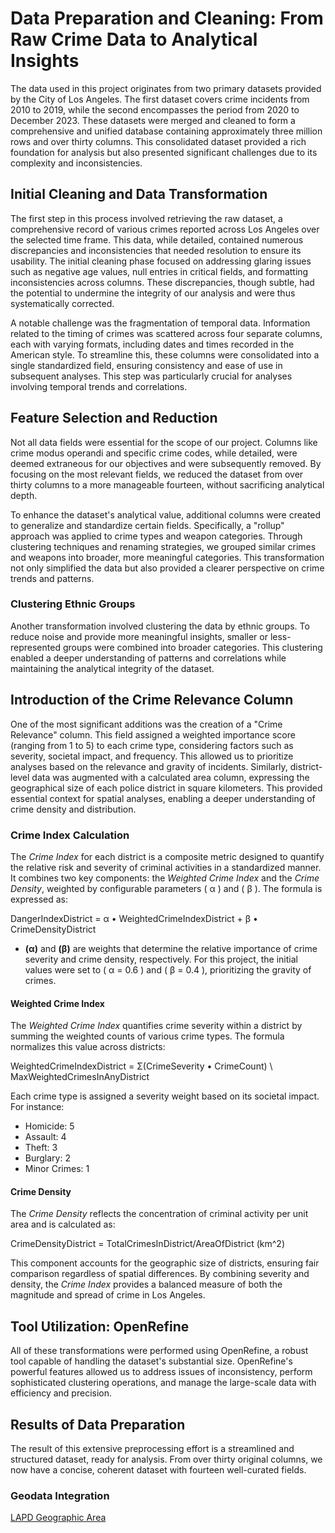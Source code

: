 # Data Preparation and Cleaning: From Raw Crime Data to Analytical Insights

The data used in this project originates from two primary datasets provided by the City of Los Angeles. The first dataset covers crime incidents from 2010 to 2019, while the second encompasses the period from 2020 to December 2023. These datasets were merged and cleaned to form a comprehensive and unified database containing approximately three million rows and over thirty columns. This consolidated dataset provided a rich foundation for analysis but also presented significant challenges due to its complexity and inconsistencies.


## Initial Cleaning and Data Transformation

The first step in this process involved retrieving the raw dataset, a comprehensive record of various crimes reported across Los Angeles over the selected time frame. This data, while detailed, contained numerous discrepancies and inconsistencies that needed resolution to ensure its usability. The initial cleaning phase focused on addressing glaring issues such as negative age values, null entries in critical fields, and formatting inconsistencies across columns. These discrepancies, though subtle, had the potential to undermine the integrity of our analysis and were thus systematically corrected.

A notable challenge was the fragmentation of temporal data. Information related to the timing of crimes was scattered across four separate columns, each with varying formats, including dates and times recorded in the American style. To streamline this, these columns were consolidated into a single standardized field, ensuring consistency and ease of use in subsequent analyses. This step was particularly crucial for analyses involving temporal trends and correlations.

## Feature Selection and Reduction

Not all data fields were essential for the scope of our project. Columns like crime modus operandi and specific crime codes, while detailed, were deemed extraneous for our objectives and were subsequently removed. By focusing on the most relevant fields, we reduced the dataset from over thirty columns to a more manageable fourteen, without sacrificing analytical depth.

To enhance the dataset's analytical value, additional columns were created to generalize and standardize certain fields. Specifically, a "rollup" approach was applied to crime types and weapon categories. Through clustering techniques and renaming strategies, we grouped similar crimes and weapons into broader, more meaningful categories. This transformation not only simplified the data but also provided a clearer perspective on crime trends and patterns.

### Clustering Ethnic Groups

Another transformation involved clustering the data by ethnic groups. To reduce noise and provide more meaningful insights, smaller or less-represented groups were combined into broader categories. This clustering enabled a deeper understanding of patterns and correlations while maintaining the analytical integrity of the dataset.

## Introduction of the Crime Relevance Column

One of the most significant additions was the creation of a "Crime Relevance" column. This field assigned a weighted importance score (ranging from 1 to 5) to each crime type, considering factors such as severity, societal impact, and frequency. This allowed us to prioritize analyses based on the relevance and gravity of incidents. Similarly, district-level data was augmented with a calculated area column, expressing the geographical size of each police district in square kilometers. This provided essential context for spatial analyses, enabling a deeper understanding of crime density and distribution.

### Crime Index Calculation

The *Crime Index* for each district is a composite metric designed to quantify the relative risk and severity of criminal activities in a standardized manner. It combines two key components: the *Weighted Crime Index* and the *Crime Density*, weighted by configurable parameters \( α \) and \( β \). The formula is expressed as:

DangerIndexDistrict = α • WeightedCrimeIndexDistrict + β • CrimeDensityDistrict


- **\(α\)** and **\(β\)** are weights that determine the relative importance of crime severity and crime density, respectively. For this project, the initial values were set to \( α = 0.6 \) and \( β = 0.4 \), prioritizing the gravity of crimes.

#### Weighted Crime Index
The *Weighted Crime Index* quantifies crime severity within a district by summing the weighted counts of various crime types. The formula normalizes this value across districts:

WeightedCrimeIndexDistrict = Σ(CrimeSeverity • CrimeCount) \ MaxWeightedCrimesInAnyDistrict

Each crime type is assigned a severity weight based on its societal impact. For instance:
- Homicide: 5
- Assault: 4
- Theft: 3
- Burglary: 2
- Minor Crimes: 1

#### Crime Density
The *Crime Density* reflects the concentration of criminal activity per unit area and is calculated as:


CrimeDensityDistrict = TotalCrimesInDistrict/AreaOfDistrict (km^2)


This component accounts for the geographic size of districts, ensuring fair comparison regardless of spatial differences. By combining severity and density, the *Crime Index* provides a balanced measure of both the magnitude and spread of crime in Los Angeles.


## Tool Utilization: OpenRefine

All of these transformations were performed using OpenRefine, a robust tool capable of handling the dataset's substantial size. OpenRefine's powerful features allowed us to address issues of inconsistency, perform sophisticated clustering operations, and manage the large-scale data with efficiency and precision.

## Results of Data Preparation

The result of this extensive preprocessing effort is a streamlined and structured dataset, ready for analysis. From over thirty original columns, we now have a concise, coherent dataset with fourteen well-curated fields.

### Geodata Integration

[LAPD Geographic Area](https://geohub.lacity.org/datasets/lahub::lapd-divisions/explore?location=34.018933%2C-118.410104%2C9.68)
